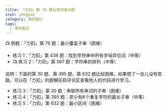 ```yaml
---
title: 「力扣」第 76 题以及同类问题
icon: yongyan
category: 滑动窗口
tags:
  - 滑动窗口
---
```




:tv: 例题：「力扣」第 76 题：最小覆盖子串（困难）

+ 练习 1：「力扣」第 438 题：找到字符串中所有字母异位词（中等）
+ :tv: 练习 2：「力扣」第 567 题：字符串的排列（中等）

说明：下面的第 30 题、第 395 题、第 632 题比较困难，如果想了一会儿没有思路，可以在「力扣」的题解区和评论区查看他人的代码进行学习。

+ 练习 3：「力扣」第 30 题：串联所有单词的子串（困难）
+ 练习 4：「力扣」第 395 题：至少有K个重复字符的最长子串（中等）
+ 练习 5：「力扣」第 632 题：最小区间（困难）
